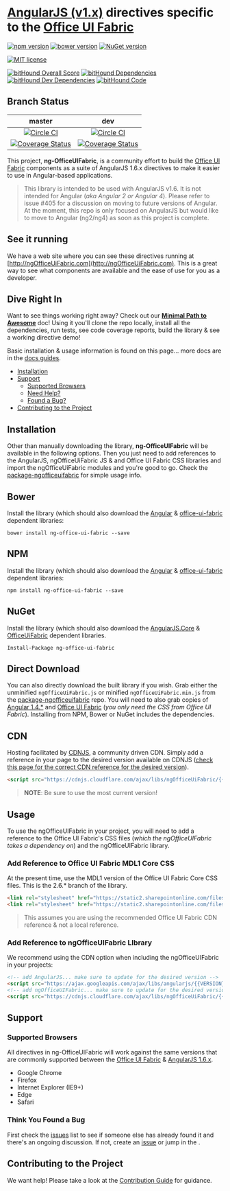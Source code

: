# [AngularJS (v1.x)](https://angularjs.org) directives specific to the [Office UI Fabric](https://github.com/OfficeDev/office-ui-fabric)

[![npm version](https://badge.fury.io/js/ng-office-ui-fabric.svg)](https://badge.fury.io/js/ng-office-ui-fabric)
[![bower version](https://badge.fury.io/bo/ng-office-ui-fabric.svg)](https://github.com/ngOfficeUIFabric/package-ngofficeuifabric)
[![NuGet version](https://badge.fury.io/nu/ng-office-ui-fabric.svg)](https://badge.fury.io/nu/ng-office-ui-fabric)

[![MIT license](https://img.shields.io/npm/l/express.svg)](https://github.com/ngOfficeUIFabric/ng-officeuifabric/blob/master/LICENSE)

[![bitHound Overall Score](https://www.bithound.io/github/ngOfficeUIFabric/ng-officeuifabric/badges/score.svg)](https://www.bithound.io/github/ngOfficeUIFabric/ng-officeuifabric)
[![bitHound Dependencies](https://www.bithound.io/github/ngOfficeUIFabric/ng-officeuifabric/badges/dependencies.svg)](https://www.bithound.io/github/ngOfficeUIFabric/ng-officeuifabric/master/dependencies/npm)
[![bitHound Dev Dependencies](https://www.bithound.io/github/ngOfficeUIFabric/ng-officeuifabric/badges/devDependencies.svg)](https://www.bithound.io/github/ngOfficeUIFabric/ng-officeuifabric/master/dependencies/npm)
[![bitHound Code](https://www.bithound.io/github/ngOfficeUIFabric/ng-officeuifabric/badges/code.svg)](https://www.bithound.io/github/ngOfficeUIFabric/ng-officeuifabric)

## Branch Status

master | dev
:------: | :---:
[![Circle CI](https://circleci.com/gh/ngOfficeUIFabric/ng-officeuifabric/tree/master.svg?style=svg)](https://circleci.com/gh/ngOfficeUIFabric/ng-officeuifabric/tree/master) | [![Circle CI](https://circleci.com/gh/ngOfficeUIFabric/ng-officeuifabric/tree/dev.svg?style=svg)](https://circleci.com/gh/ngOfficeUIFabric/ng-officeuifabric/tree/dev)
[![Coverage Status](https://coveralls.io/repos/ngOfficeUIFabric/ng-officeuifabric/badge.svg?branch=master&service=github)](https://coveralls.io/github/ngOfficeUIFabric/ng-officeuifabric?branch=master) | [![Coverage Status](https://coveralls.io/repos/ngOfficeUIFabric/ng-officeuifabric/badge.svg?branch=dev&service=github)](https://coveralls.io/github/ngOfficeUIFabric/ng-officeuifabric?branch=dev)

This project, **ng-OfficeUIFabric**, is a community effort to build the [Office UI Fabric](http://dev.office.com/fabric) components as a suite of AngularJS 1.6.x directives to make it easier to use in Angular-based applications.

> This library is intended to be used with AngularJS v1.6. It is not intended for Angular (*aka Angular 2 or Angular 4*). Please refer to issue #405 for a discussion on moving to future versions of Angular. At the moment, this repo is only focused on AngularJS but would like to move to Angular (ng2/ng4) as soon as this project is complete.

## See it running

We have a web site where you can see these directives running at [http://ngOfficeUiFabric.com](http://ngOfficeUiFabric.com). This is a great way to see what components are available and the ease of use for you as a developer.

## Dive Right In

Want to see things working right away? Check out our **[Minimal Path to Awesome](https://github.com/ngOfficeUIFabric/ng-officeuifabric/tree/master/docs/guides/MPA.md)** doc! Using it you'll clone the repo locally, install all the dependencies, run tests, see code coverage reports, build the library & see a working directive demo!

Basic installation & usage information is found on this page... more docs are in the [docs guides](https://github.com/ngOfficeUIFabric/ng-officeuifabric/tree/master/docs/guides).

- [Installation](#installation)
- [Support](#support)
  - [Supported Browsers](#supported-browsers)
  - [Need Help?](#need-help)
  - [Found a Bug?](#think-you-found-a-bug)
- [Contributing to the Project](#contributing-to-the-project)

## Installation

Other than manually downloading the library, **ng-OfficeUIFabric** will be available in the following options. Then you just need to add references to the AngularJS, ngOfficeUiFabric JS & and Office UI Fabric CSS libraries and import the ngOfficeUiFabric modules and you're good to go. Check the [package-ngofficeuifabric](https://github.com/ngOfficeUIFabric/package-ngofficeuifabric/blob/master/README.md) for simple usage info.

## Bower

Install the library (which should also download the [Angular](http://bower.io/search/?q=angular) & [office-ui-fabric](http://bower.io/search/?q=office-ui-fabric) dependent libraries:

```shell
bower install ng-office-ui-fabric --save
```

## NPM

Install the library (which should also download the [Angular](https://www.npmjs.com/package/angular) & [office-ui-fabric](https://www.npmjs.com/package/office-ui-fabric) dependent libraries:

```shell
npm install ng-office-ui-fabric --save
```

## NuGet

Install the library (which should also download the [AngularJS.Core](https://www.nuget.org/packages/ng-office-ui-fabric) & [OfficeUiFabric](https://www.nuget.org/packages/OfficeUIFabric/) dependent libraries.

```shell
Install-Package ng-office-ui-fabric
```

## Direct Download

You can also directly download the built library if you wish. Grab either the unminified `ngOfficeUiFabric.js` or minified `ngOfficeUiFabric.min.js` from the [package-ngofficeuifabric](https://github.com/ngOfficeUIFabric/package-ngofficeuifabric) repo. You will need to also grab copies of [Angular 1.4.*](https://angularjs.org/) and [Office UI Fabric](http://dev.office.com/fabric/getting-started) (*you only need the CSS from Office UI Fabric*). Installing from NPM, Bower or NuGet includes the dependencies.

## CDN

Hosting facilitated by [CDNJS](https://cdnjs.com), a community driven CDN. Simply add a reference in your page to the desired version available on CDNJS ([check this page for the correct CDN reference for the desired version](https://cdnjs.com/libraries/ngOfficeUiFabric)).

```html
<script src="https://cdnjs.cloudflare.com/ajax/libs/ngOfficeUiFabric/{{version}}/ngOfficeUiFabric.min.js"></script>
```

> **NOTE**: Be sure to use the most current version!

## Usage

To use the ngOfficeUIFabric in your project, you will need to add a reference to the Office UI Fabric's CSS files (*which the ngOfficeUIFabric takes a dependency on*) and the ngOfficeUIFabric library.

### Add Reference to Office UI Fabric MDL1 Core CSS

At the present time, use the MDL1 version of the Office UI Fabric Core CSS files. This is the 2.6.* branch of the library.

```html
<link rel="stylesheet" href="https://static2.sharepointonline.com/files/fabric/office-ui-fabric-core/2.6.3/css/fabric.min.css" />
<link rel="stylesheet" href="https://static2.sharepointonline.com/files/fabric/office-ui-fabric-core/2.6.3/css/fabric.components.min.css" />
```

> This assumes you are using the recommended Office UI Fabric CDN reference & not a local reference.

### Add Reference to ngOfficeUIFabric LIbrary

We recommend using the CDN option when including the ngOfficeUIFabric in your projects:

```html
<!-- add AngularJS... make sure to update for the desired version -->
<script src="https://ajax.googleapis.com/ajax/libs/angularjs/{{VERSION}}/angular.min.js"></script>
<!-- add ngOfficeUIFabric... make sure to update for the desired version -->
<script src="https://cdnjs.cloudflare.com/ajax/libs/ngOfficeUiFabric/{{VERSION}}/ngOfficeUiFabric.min.js"></script>
```

## Support

### Supported Browsers

All directives in ng-OfficeUIFabric will work against the same versions that are commonly supported between the [Office UI Fabric](http://dev.office.com/fabric/resources-and-faq) & [AngularJS 1.6.x](https://docs.angularjs.org/guide/ie).

- Google Chrome
- Firefox
- Internet Explorer (IE9+)
- Edge
- Safari

### Think You Found a Bug

First check the [issues](https://github.com/ngOfficeUIFabric/ng-officeuifabric/issues) list to see if someone else has already found it and there's an ongoing discussion. If not, create an [issue](https://github.com/ngOfficeUIFabric/ng-officeuifabric/issues) or jump in the .

## Contributing to the Project

We want help! Please take a look at the [Contribution Guide](https://github.com/ngOfficeUIFabric/ng-officeuifabric/blob/master/.github/CONTRIBUTING.md) for guidance.
